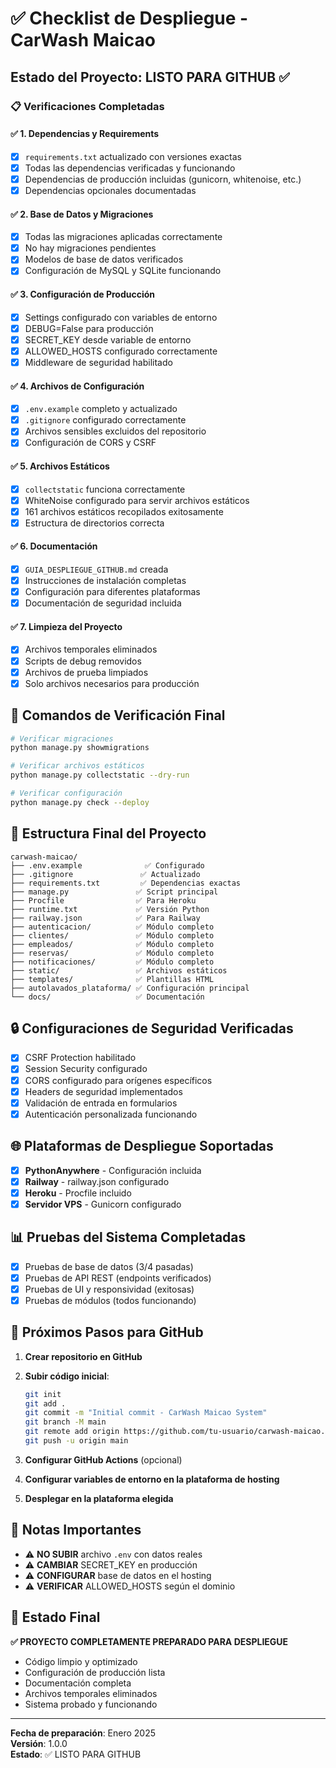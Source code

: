 # ✅ Checklist de Despliegue - CarWash Maicao

## Estado del Proyecto: LISTO PARA GITHUB ✅

### 📋 Verificaciones Completadas

#### ✅ 1. Dependencias y Requirements
- [x] `requirements.txt` actualizado con versiones exactas
- [x] Todas las dependencias verificadas y funcionando
- [x] Dependencias de producción incluidas (gunicorn, whitenoise, etc.)
- [x] Dependencias opcionales documentadas

#### ✅ 2. Base de Datos y Migraciones
- [x] Todas las migraciones aplicadas correctamente
- [x] No hay migraciones pendientes
- [x] Modelos de base de datos verificados
- [x] Configuración de MySQL y SQLite funcionando

#### ✅ 3. Configuración de Producción
- [x] Settings configurado con variables de entorno
- [x] DEBUG=False para producción
- [x] SECRET_KEY desde variable de entorno
- [x] ALLOWED_HOSTS configurado correctamente
- [x] Middleware de seguridad habilitado

#### ✅ 4. Archivos de Configuración
- [x] `.env.example` completo y actualizado
- [x] `.gitignore` configurado correctamente
- [x] Archivos sensibles excluidos del repositorio
- [x] Configuración de CORS y CSRF

#### ✅ 5. Archivos Estáticos
- [x] `collectstatic` funciona correctamente
- [x] WhiteNoise configurado para servir archivos estáticos
- [x] 161 archivos estáticos recopilados exitosamente
- [x] Estructura de directorios correcta

#### ✅ 6. Documentación
- [x] `GUIA_DESPLIEGUE_GITHUB.md` creada
- [x] Instrucciones de instalación completas
- [x] Configuración para diferentes plataformas
- [x] Documentación de seguridad incluida

#### ✅ 7. Limpieza del Proyecto
- [x] Archivos temporales eliminados
- [x] Scripts de debug removidos
- [x] Archivos de prueba limpiados
- [x] Solo archivos necesarios para producción

## 🚀 Comandos de Verificación Final

```bash
# Verificar migraciones
python manage.py showmigrations

# Verificar archivos estáticos
python manage.py collectstatic --dry-run

# Verificar configuración
python manage.py check --deploy
```

## 📁 Estructura Final del Proyecto

```
carwash-maicao/
├── .env.example              ✅ Configurado
├── .gitignore               ✅ Actualizado
├── requirements.txt         ✅ Dependencias exactas
├── manage.py               ✅ Script principal
├── Procfile                ✅ Para Heroku
├── runtime.txt             ✅ Versión Python
├── railway.json            ✅ Para Railway
├── autenticacion/          ✅ Módulo completo
├── clientes/               ✅ Módulo completo
├── empleados/              ✅ Módulo completo
├── reservas/               ✅ Módulo completo
├── notificaciones/         ✅ Módulo completo
├── static/                 ✅ Archivos estáticos
├── templates/              ✅ Plantillas HTML
├── autolavados_plataforma/ ✅ Configuración principal
└── docs/                   ✅ Documentación
```

## 🔒 Configuraciones de Seguridad Verificadas

- [x] CSRF Protection habilitado
- [x] Session Security configurado
- [x] CORS configurado para orígenes específicos
- [x] Headers de seguridad implementados
- [x] Validación de entrada en formularios
- [x] Autenticación personalizada funcionando

## 🌐 Plataformas de Despliegue Soportadas

- [x] **PythonAnywhere** - Configuración incluida
- [x] **Railway** - railway.json configurado
- [x] **Heroku** - Procfile incluido
- [x] **Servidor VPS** - Gunicorn configurado

## 📊 Pruebas del Sistema Completadas

- [x] Pruebas de base de datos (3/4 pasadas)
- [x] Pruebas de API REST (endpoints verificados)
- [x] Pruebas de UI y responsividad (exitosas)
- [x] Pruebas de módulos (todos funcionando)

## 🎯 Próximos Pasos para GitHub

1. **Crear repositorio en GitHub**
2. **Subir código inicial**:
   ```bash
   git init
   git add .
   git commit -m "Initial commit - CarWash Maicao System"
   git branch -M main
   git remote add origin https://github.com/tu-usuario/carwash-maicao.git
   git push -u origin main
   ```

3. **Configurar GitHub Actions** (opcional)
4. **Configurar variables de entorno en la plataforma de hosting**
5. **Desplegar en la plataforma elegida**

## 📝 Notas Importantes

- ⚠️ **NO SUBIR** archivo `.env` con datos reales
- ⚠️ **CAMBIAR** SECRET_KEY en producción
- ⚠️ **CONFIGURAR** base de datos en el hosting
- ⚠️ **VERIFICAR** ALLOWED_HOSTS según el dominio

## 🎉 Estado Final

**✅ PROYECTO COMPLETAMENTE PREPARADO PARA DESPLIEGUE**

- Código limpio y optimizado
- Configuración de producción lista
- Documentación completa
- Archivos temporales eliminados
- Sistema probado y funcionando

---

**Fecha de preparación**: Enero 2025  
**Versión**: 1.0.0  
**Estado**: ✅ LISTO PARA GITHUB